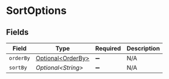 # SortOptions


## Fields

| Field                                                    | Type                                                     | Required                                                 | Description                                              |
| -------------------------------------------------------- | -------------------------------------------------------- | -------------------------------------------------------- | -------------------------------------------------------- |
| `orderBy`                                                | [Optional\<OrderBy>](../../models/components/OrderBy.md) | :heavy_minus_sign:                                       | N/A                                                      |
| `sortBy`                                                 | *Optional\<String>*                                      | :heavy_minus_sign:                                       | N/A                                                      |